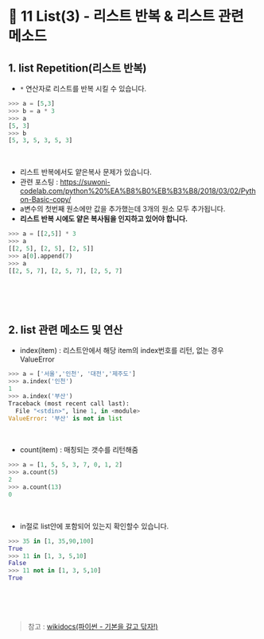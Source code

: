 # 📝 11 List(3) - 리스트 반복 & 리스트 관련 메소드
## 1. list Repetition(리스트 반복)
* `*` 연산자로 리스트를 반복 시킬 수 있습니다.
```python
>>> a = [5,3]
>>> b = a * 3
>>> a
[5, 3]
>>> b
[5, 3, 5, 3, 5, 3]
```
<br/>

* 리스트 반복에서도 얕은복사 문제가 있습니다.
* 관련 포스팅 : https://suwoni-codelab.com/python%20%EA%B8%B0%EB%B3%B8/2018/03/02/Python-Basic-copy/
* a변수의 첫번째 원소에만 값을 추가했는데 3개의 원소 모두 추가됩니다.
* **리스트 반복 시에도 얕은 복사됨을 인지하고 있어야 합니다.**
```python
>>> a = [[2,5]] * 3
>>> a
[[2, 5], [2, 5], [2, 5]]
>>> a[0].append(7)
>>> a
[[2, 5, 7], [2, 5, 7], [2, 5, 7]
```

<br/><br/><br/>
## 2. list 관련 메소드 및 연산
* index(item) : 리스트안에서 해당 item의 index번호를 리턴, 없는 경우 ValueError
```python
>>> a = ['서울','인천', '대전','제주도']
>>> a.index('인천')
1
>>> a.index('부산')
Traceback (most recent call last):
  File "<stdin>", line 1, in <module>
ValueError: '부산' is not in list
```
<br/>

* count(item) : 매칭되는 갯수를 리턴해줌
```python
>>> a = [1, 5, 5, 3, 7, 0, 1, 2]
>>> a.count(5)
2
>>> a.count(13)
0
```
<br/>

* in절로 list안에 포함되어 있는지 확인할수 있습니다.
```python
>>> 35 in [1, 35,90,100]
True
>>> 11 in [1, 3, 5,10]
False
>>> 11 not in [1, 3, 5,10]
True
```

<br/><br/><br/>
> 참고 : [wikidocs(파이썬 - 기본을 갈고 닦자!)](https://wikidocs.net/16039)
